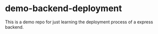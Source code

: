 # demo-backend-deployment
This is a demo repo for just learning the deployment process of a express backend.
